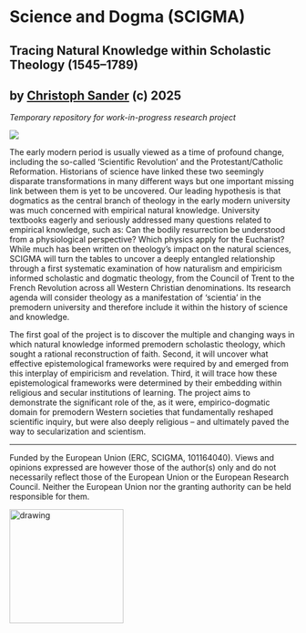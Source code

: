 # Science and Dogma (SCIGMA)
## Tracing Natural Knowledge within Scholastic Theology (1545–1789)
## by [Christoph Sander](https://ch-sander.github.io/) (c) 2025

_Temporary repository for work-in-progress research project_

![](https://docs.google.com/drawings/d/e/2PACX-1vS8hiKovMuY1qZ3TkBK2Wcllf0Z28F-Lm7QLcFrYLcZctP7G48SXGwV6L8EDo--d4NQDep_c49QMKkq/pub?w=360&h=360)

The early modern period is usually viewed as a time of profound change, including the so-called ‘Scientific Revolution’ and the Protestant/Catholic Reformation. Historians of science have linked these two seemingly disparate transformations in many different ways but one important missing link between them is yet to be uncovered. Our leading hypothesis is that dogmatics as the central branch of theology in the early modern university was much concerned with empirical natural knowledge. University textbooks eagerly and seriously addressed many questions related to empirical knowledge, such as: Can the bodily resurrection be understood from a physiological perspective? Which physics apply for the Eucharist? While much has been written on theology’s impact on the natural sciences, SCIGMA will turn the tables to uncover a deeply entangled relationship through a first systematic examination of how naturalism and empiricism informed scholastic and dogmatic theology, from the Council of Trent to the French Revolution across all Western Christian denominations. Its research agenda will consider theology as a manifestation of ‘scientia’ in the premodern university and therefore include it within the history of science and knowledge.

The first goal of the project is to discover the multiple and changing ways in which natural knowledge informed premodern scholastic theology, which sought a rational reconstruction of faith. Second, it will uncover what effective epistemological frameworks were required by and emerged from this interplay of empiricism and revelation. Third, it will trace how these epistemological frameworks were determined by their embedding within religious and secular institutions of learning. The project aims to demonstrate the significant role of the, as it were, empirico-dogmatic domain for premodern Western societies that fundamentally reshaped scientific inquiry, but were also deeply religious – and ultimately paved the way to secularization and scientism.

---
Funded by the European Union (ERC, SCIGMA, 101164040). Views and opinions expressed are however those of the author(s) only and do not necessarily reflect those of the European Union or the European Research Council. Neither the European Union nor the granting authority can be held responsible for them.

<img src="https://erc.europa.eu/sites/default/files/2023-06/LOGO_ERC-FLAG_FP.png" alt="drawing" width="200"/>
